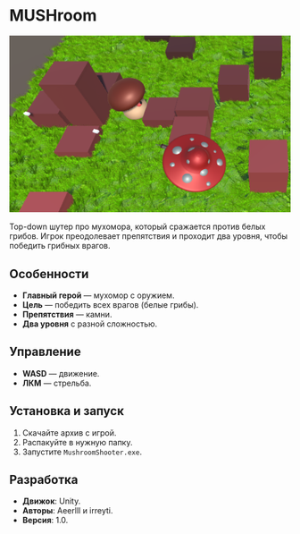 # MUSHroom

![Game Preview](preview.png)

Top-down шутер про мухомора, который сражается против белых грибов. Игрок преодолевает препятствия и проходит два уровня, чтобы победить грибных врагов.

## Особенности
-  **Главный герой** — мухомор с оружием.
-  **Цель** — победить всех врагов (белые грибы).
-  **Препятствия** —  камни.
-  **Два уровня** с разной сложностью.

## Управление
- **WASD** — движение.
- **ЛКМ** — стрельба.

## Установка и запуск
1. Скачайте архив с игрой.
2. Распакуйте в нужную папку.
3. Запустите `MushroomShooter.exe`.

## Разработка
- **Движок**: Unity.
- **Авторы**: Aeerlll и irreyti.
- **Версия**: 1.0.
